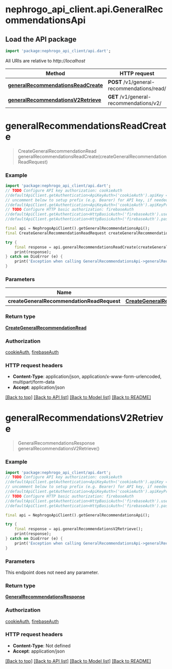 # nephrogo_api_client.api.GeneralRecommendationsApi

## Load the API package
```dart
import 'package:nephrogo_api_client/api.dart';
```

All URIs are relative to *http://localhost*

Method | HTTP request | Description
------------- | ------------- | -------------
[**generalRecommendationsReadCreate**](GeneralRecommendationsApi.md#generalrecommendationsreadcreate) | **POST** /v1/general-recommendations/read/ | 
[**generalRecommendationsV2Retrieve**](GeneralRecommendationsApi.md#generalrecommendationsv2retrieve) | **GET** /v1/general-recommendations/v2/ | 


# **generalRecommendationsReadCreate**
> CreateGeneralRecommendationRead generalRecommendationsReadCreate(createGeneralRecommendationReadRequest)



### Example 
```dart
import 'package:nephrogo_api_client/api.dart';
// TODO Configure API key authorization: cookieAuth
//defaultApiClient.getAuthentication<ApiKeyAuth>('cookieAuth').apiKey = 'YOUR_API_KEY';
// uncomment below to setup prefix (e.g. Bearer) for API key, if needed
//defaultApiClient.getAuthentication<ApiKeyAuth>('cookieAuth').apiKeyPrefix = 'Bearer';
// TODO Configure HTTP basic authorization: firebaseAuth
//defaultApiClient.getAuthentication<HttpBasicAuth>('firebaseAuth').username = 'YOUR_USERNAME'
//defaultApiClient.getAuthentication<HttpBasicAuth>('firebaseAuth').password = 'YOUR_PASSWORD';

final api = NephrogoApiClient().getGeneralRecommendationsApi();
final CreateGeneralRecommendationReadRequest createGeneralRecommendationReadRequest = ; // CreateGeneralRecommendationReadRequest | 

try { 
    final response = api.generalRecommendationsReadCreate(createGeneralRecommendationReadRequest);
    print(response);
} catch on DioError (e) {
    print('Exception when calling GeneralRecommendationsApi->generalRecommendationsReadCreate: $e\n');
}
```

### Parameters

Name | Type | Description  | Notes
------------- | ------------- | ------------- | -------------
 **createGeneralRecommendationReadRequest** | [**CreateGeneralRecommendationReadRequest**](CreateGeneralRecommendationReadRequest.md)|  | 

### Return type

[**CreateGeneralRecommendationRead**](CreateGeneralRecommendationRead.md)

### Authorization

[cookieAuth](../README.md#cookieAuth), [firebaseAuth](../README.md#firebaseAuth)

### HTTP request headers

 - **Content-Type**: application/json, application/x-www-form-urlencoded, multipart/form-data
 - **Accept**: application/json

[[Back to top]](#) [[Back to API list]](../README.md#documentation-for-api-endpoints) [[Back to Model list]](../README.md#documentation-for-models) [[Back to README]](../README.md)

# **generalRecommendationsV2Retrieve**
> GeneralRecommendationsResponse generalRecommendationsV2Retrieve()



### Example 
```dart
import 'package:nephrogo_api_client/api.dart';
// TODO Configure API key authorization: cookieAuth
//defaultApiClient.getAuthentication<ApiKeyAuth>('cookieAuth').apiKey = 'YOUR_API_KEY';
// uncomment below to setup prefix (e.g. Bearer) for API key, if needed
//defaultApiClient.getAuthentication<ApiKeyAuth>('cookieAuth').apiKeyPrefix = 'Bearer';
// TODO Configure HTTP basic authorization: firebaseAuth
//defaultApiClient.getAuthentication<HttpBasicAuth>('firebaseAuth').username = 'YOUR_USERNAME'
//defaultApiClient.getAuthentication<HttpBasicAuth>('firebaseAuth').password = 'YOUR_PASSWORD';

final api = NephrogoApiClient().getGeneralRecommendationsApi();

try { 
    final response = api.generalRecommendationsV2Retrieve();
    print(response);
} catch on DioError (e) {
    print('Exception when calling GeneralRecommendationsApi->generalRecommendationsV2Retrieve: $e\n');
}
```

### Parameters
This endpoint does not need any parameter.

### Return type

[**GeneralRecommendationsResponse**](GeneralRecommendationsResponse.md)

### Authorization

[cookieAuth](../README.md#cookieAuth), [firebaseAuth](../README.md#firebaseAuth)

### HTTP request headers

 - **Content-Type**: Not defined
 - **Accept**: application/json

[[Back to top]](#) [[Back to API list]](../README.md#documentation-for-api-endpoints) [[Back to Model list]](../README.md#documentation-for-models) [[Back to README]](../README.md)

